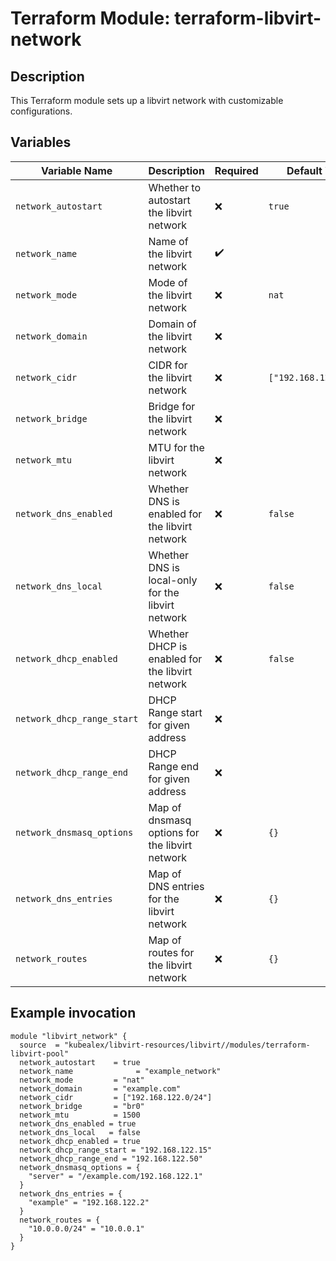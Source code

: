 # Terraform Module: terraform-libvirt-network

## Description

This Terraform module sets up a libvirt network with customizable configurations.

## Variables

| Variable Name                          | Description                                        | Required | Default Value |
| --------------------------------------| -------------------------------------------------- | -------- | ------------- |
| `network_autostart`           | Whether to autostart the libvirt network           | ❌       | `true`       |
| `network_name`                      | Name of the libvirt network                        | ✔️       |               |
| `network_mode`                 | Mode of the libvirt network                        | ❌       | `nat`         |
| `network_domain`               | Domain of the libvirt network                      | ❌       |               |
| `network_cidr`                 | CIDR for the libvirt network                       | ❌       | `["192.168.122.0/24"]` |
| `network_bridge`               | Bridge for the libvirt network                     | ❌       |               |
| `network_mtu`                  | MTU for the libvirt network                        | ❌       |               |
| `network_dns_enabled`         | Whether DNS is enabled for the libvirt network    | ❌       | `false`       |
| `network_dns_local`           | Whether DNS is local-only for the libvirt network | ❌       | `false`       |
| `network_dhcp_enabled`         | Whether DHCP is enabled for the libvirt network    | ❌       | `false`       |
| `network_dhcp_range_start`           | DHCP Range start for given address | ❌       |        |
| `network_dhcp_range_end`           | DHCP Range end for given address | ❌       |        |
| `network_dnsmasq_options`      | Map of dnsmasq options for the libvirt network     | ❌       | `{}`          |
| `network_dns_entries`          | Map of DNS entries for the libvirt network         | ❌       | `{}`          |
| `network_routes`               | Map of routes for the libvirt network              | ❌       | `{}`          |

## Example invocation

```hcl
module "libvirt_network" {
  source  = "kubealex/libvirt-resources/libvirt//modules/terraform-libvirt-pool"
  network_autostart    = true
  network_name              = "example_network"
  network_mode         = "nat"
  network_domain       = "example.com"
  network_cidr         = ["192.168.122.0/24"]
  network_bridge       = "br0"
  network_mtu          = 1500
  network_dns_enabled = true
  network_dns_local   = false
  network_dhcp_enabled = true
  network_dhcp_range_start = "192.168.122.15"
  network_dhcp_range_end = "192.168.122.50"
  network_dnsmasq_options = {
    "server" = "/example.com/192.168.122.1"
  }
  network_dns_entries = {
    "example" = "192.168.122.2"
  }
  network_routes = {
    "10.0.0.0/24" = "10.0.0.1"
  }
}
